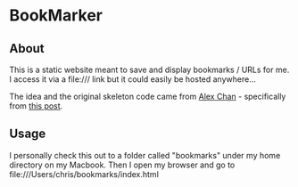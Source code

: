 # BookMarker

## About
This is a static website meant to save and display bookmarks / URLs for me.  I access it via a file:/// link but it could easily be hosted anywhere...

The idea and the original skeleton code came from [Alex Chan](https://alexwlchan.net/) - specifically from [this post](https://alexwlchan.net/2025/mildly-dynamic-websites/).

## Usage
I personally check this out to a folder called "bookmarks" under my home directory on my Macbook.  Then I open my browser and go to file:///Users/chris/bookmarks/index.html
